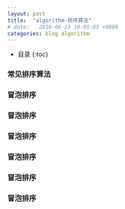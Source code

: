 ```yaml
---
layout: post
title:  "algorithm-排序算法"
# date:   2018-06-23 10:05:05 +0800
categories: blog algorithm
---
```


* 目录
{:toc}

### 常见排序算法


### 冒泡排序

### 冒泡排序
### 冒泡排序
### 冒泡排序
### 冒泡排序
### 冒泡排序